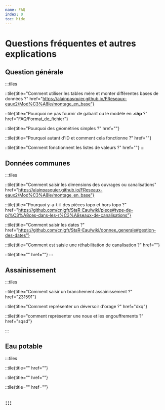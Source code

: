 ```yaml
---
name: FAQ
index: 0
toc: hide
---
```


# Questions fréquentes et autres explications

## Question générale
:::tiles

::tile{title="Comment utiliser les tables mère et monter différentes bases de données ?" href="https://alainpasquier.github.io/FReseaux-eaux2/Mod%C3%A8le/montage_en_base"}

::tile{title="Pourquoi ne pas fournir de gabarit ou le modèle en **.shp** ?" href="FAQ/Format_de_fichier"}

::tile{title="Pourquoi des géométries simples ?" href=""}

::tile{title="Pourquoi autant d'ID et comment cela fonctionne ?" href=""}

::tile{title="Comment fonctionnent les listes de valeurs ?" href=""}
:::

## Données communes
:::tiles

::tile{title="Comment saisir les dimensions des ouvrages ou canalisations" href="https://alainpasquier.github.io/FReseaux-eaux2/Mod%C3%A8le/montage_en_base"}

::tile{title="Pourquoi y-a-t-il des pièces topo et hors topo ?" href="https://github.com/cnigfr/StaR-Eau/wiki/piece#type-de-pi%C3%A8ces-dans-les-r%C3%A9seaux-de-canalisations"}

::tile{title="Comment saisir les dates ?" href="https://github.com/cnigfr/StaR-Eau/wiki/donnee_generale#gestion-des-dates"}

::tile{title="Comment est saisie une réhabilitation de canalisation ?" href=""}

::tile{title="" href=""}
:::

## Assainissement
:::tiles

::tile{title="Comment saisir un branchement assainissement ?" href="231591"}

::tile{title="Comment représenter un déversoir d'orage ?" href="dxq"}

::tile{title="comment représenter une noue et les engouffrements ?" href="sqsd"}

:::

## Eau potable
:::tiles

::tile{title="" href=""}

::tile{title="" href=""}

::tile{title="" href=""}

:::
----